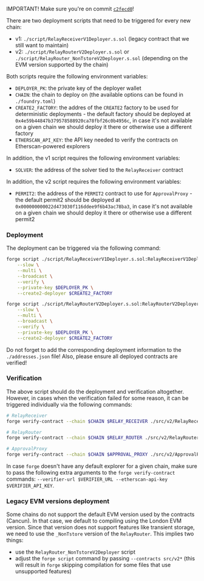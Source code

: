 IMPORTANT! Make sure you're on commit [`c2fecd0`](https://github.com/relayprotocol/relay-periphery/tree/c2fecd0)!

There are two deployment scripts that need to be triggered for every new chain:

- v1: `./script/RelayReceiverV1Deployer.s.sol` (legacy contract that we still want to maintain)
- v2: `./script/RelayRouterV2Deployer.s.sol` or `./script/RelayRouter_NonTstoreV2Deployer.s.sol` (depending on the EVM version supported by the chain)

Both scripts require the following environment variables:

- `DEPLOYER_PK`: the private key of the deployer wallet
- `CHAIN`: the chain to deploy on (the available options can be found in `./foundry.toml`)
- `CREATE2_FACTORY`: the addres of the `CREATE2` factory to be used for deterministic deployments - the default factory should be deployed at `0x4e59b44847b379578588920ca78fbf26c0b4956c`, in case it's not available on a given chain we should deploy it there or otherwise use a different factory
- `ETHERSCAN_API_KEY`: the API key needed to verify the contracts on Etherscan-powered explorers

In addition, the v1 script requires the following environment variables:

- `SOLVER`: the address of the solver tied to the `RelayReceiver` contract

In addition, the v2 script requires the following environment variables:

- `PERMIT2`: the address of the `PERMIT2` contract to use for `ApprovalProxy` - the default permit2 should be deployed at `0x000000000022d473030f116ddee9f6b43ac78ba3`, in case it's not available on a given chain we should deploy it there or otherwise use a different permit2

### Deployment

The deployment can be triggered via the following command:

```bash
forge script ./script/RelayReceiverV1Deployer.s.sol:RelayReceiverV1Deployer \
    --slow \
    --multi \
    --broadcast \
    --verify \
    --private-key $DEPLOYER_PK \
    --create2-deployer $CREATE2_FACTORY
```

```bash
forge script ./script/RelayRouterV2Deployer.s.sol:RelayRouterV2Deployer \
    --slow \
    --multi \
    --broadcast \
    --verify \
    --private-key $DEPLOYER_PK \
    --create2-deployer $CREATE2_FACTORY
```

Do not forget to add the corresponding deployment information to the `./addresses.json` file! Also, please ensure all deployed contracts are verified!

### Verification

The above script should do the deployment and verification altogether. However, in cases when the verification failed for some reason, it can be triggered individually via the following commands:

```bash
# RelayReceiver
forge verify-contract --chain $CHAIN $RELAY_RECEIVER ./src/v2/RelayReceiver.sol:RelayReceiver

# RelayRouter
forge verify-contract --chain $CHAIN $RELAY_ROUTER ./src/v2/RelayRouter.sol:RelayRouter

# ApprovalProxy
forge verify-contract --chain $CHAIN $APPROVAL_PROXY ./src/v2/ApprovalProxy.sol:ApprovalProxy --constructor-args $(cast abi-encode "constructor(address, address, address)" $DEPLOYER_ADDRESS $RELAY_ROUTER $PERMIT2)
```

In case `forge` doesn't have any default explorer for a given chain, make sure to pass the following extra arguments to the `forge verify-contract` commands: `--verifier-url $VERIFIER_URL --etherscan-api-key $VERIFIER_API_KEY`.

### Legacy EVM versions deployment

Some chains do not support the default EVM version used by the contracts (Cancun). In that case, we default to compiling using the London EVM version. Since that version does not support features like transient storage, we need to use the `_NonTstore` version of the `RelayRouter`. This implies two things:

- use the `RelayRouter_NonTstoreV2Deployer` script
- adjust the `forge script` command by passing `--contracts src/v2*` (this will result in `forge` skipping compilation for some files that use unsupported features)
